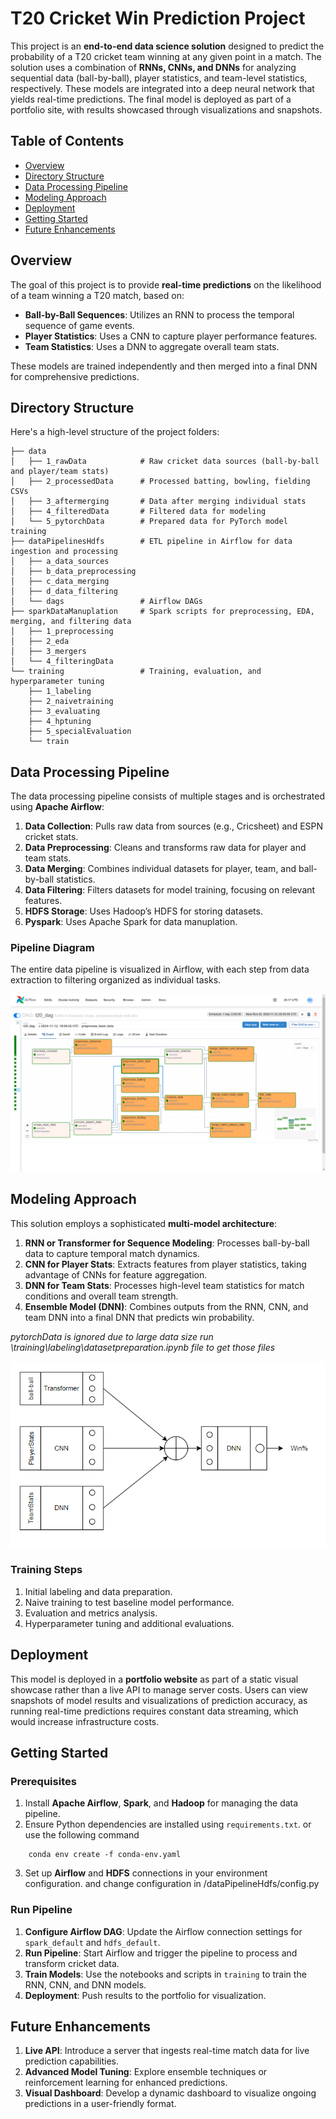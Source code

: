 # T20 Cricket Win Prediction Project

This project is an **end-to-end data science solution** designed to predict the probability of a T20 cricket team winning at any given point in a match. The solution uses a combination of **RNNs, CNNs, and DNNs** for analyzing sequential data (ball-by-ball), player statistics, and team-level statistics, respectively. These models are integrated into a deep neural network that yields real-time predictions. The final model is deployed as part of a portfolio site, with results showcased through visualizations and snapshots.

## Table of Contents

- [Overview](#overview)
- [Directory Structure](#directory-structure)
- [Data Processing Pipeline](#data-processing-pipeline)
- [Modeling Approach](#modeling-approach)
- [Deployment](#deployment)
- [Getting Started](#getting-started)
- [Future Enhancements](#future-enhancements)

## Overview

The goal of this project is to provide **real-time predictions** on the likelihood of a team winning a T20 match, based on:
- **Ball-by-Ball Sequences**: Utilizes an RNN to process the temporal sequence of game events.
- **Player Statistics**: Uses a CNN to capture player performance features.
- **Team Statistics**: Uses a DNN to aggregate overall team stats.

These models are trained independently and then merged into a final DNN for comprehensive predictions.

## Directory Structure

Here's a high-level structure of the project folders:

```plaintext
├── data
│   ├── 1_rawData            # Raw cricket data sources (ball-by-ball and player/team stats)
│   ├── 2_processedData      # Processed batting, bowling, fielding CSVs
│   ├── 3_aftermerging       # Data after merging individual stats
│   ├── 4_filteredData       # Filtered data for modeling
│   └── 5_pytorchData        # Prepared data for PyTorch model training
├── dataPipelinesHdfs        # ETL pipeline in Airflow for data ingestion and processing
│   ├── a_data_sources
│   ├── b_data_preprocessing
│   ├── c_data_merging
│   ├── d_data_filtering
│   └── dags                 # Airflow DAGs
├── sparkDataManuplation     # Spark scripts for preprocessing, EDA, merging, and filtering data
│   ├── 1_preprocessing
│   ├── 2_eda
│   ├── 3_mergers
│   └── 4_filteringData
└── training                 # Training, evaluation, and hyperparameter tuning
    ├── 1_labeling
    ├── 2_naivetraining
    ├── 3_evaluating
    ├── 4_hptuning
    ├── 5_specialEvaluation
    └── train
```

## Data Processing Pipeline

The data processing pipeline consists of multiple stages and is orchestrated using **Apache Airflow**:

1. **Data Collection**: Pulls raw data from sources (e.g., Cricsheet) and ESPN cricket stats.
2. **Data Preprocessing**: Cleans and transforms raw data for player and team stats.
3. **Data Merging**: Combines individual datasets for player, team, and ball-by-ball statistics.
4. **Data Filtering**: Filters datasets for model training, focusing on relevant features.
5. **HDFS Storage**: Uses Hadoop’s HDFS for storing datasets.
6. **Pyspark**: Uses Apache Spark for data manuplation.

### Pipeline Diagram

The entire data pipeline is visualized in Airflow, with each step from data extraction to filtering organized as individual tasks.

![Airflow ETL Pipeline](./public/airflow_etl_pipeline.png)




## Modeling Approach

This solution employs a sophisticated **multi-model architecture**:

1. **RNN or Transformer for Sequence Modeling**: Processes ball-by-ball data to capture temporal match dynamics.
2. **CNN for Player Stats**: Extracts features from player statistics, taking advantage of CNNs for feature aggregation.
3. **DNN for Team Stats**: Processes high-level team statistics for match conditions and overall team strength.
4. **Ensemble Model (DNN)**: Combines outputs from the RNN, CNN, and team DNN into a final DNN that predicts win probability.

*pytorchData is ignored due to large data size run \training\labeling\datasetpreparation.ipynb  file to get those files*

![Architecture Overview](./public/architectureOverview.png)

### Training Steps

1. Initial labeling and data preparation.
2. Naive training to test baseline model performance.
3. Evaluation and metrics analysis.
4. Hyperparameter tuning and additional evaluations.

## Deployment

This model is deployed in a **portfolio website** as part of a static visual showcase rather than a live API to manage server costs. Users can view snapshots of model results and visualizations of prediction accuracy, as running real-time predictions requires constant data streaming, which would increase infrastructure costs.

## Getting Started

### Prerequisites

1. Install **Apache Airflow**, **Spark**, and **Hadoop** for managing the data pipeline.
2. Ensure Python dependencies are installed using `requirements.txt`. or use the following command
```Code
    conda env create -f conda-env.yaml
```
3. Set up **Airflow** and **HDFS** connections in your environment configuration. and change configuration in /dataPipelineHdfs/config.py

### Run Pipeline

1. **Configure Airflow DAG**: Update the Airflow connection settings for `spark_default` and `hdfs_default`.
2. **Run Pipeline**: Start Airflow and trigger the pipeline to process and transform cricket data.
3. **Train Models**: Use the notebooks and scripts in `training` to train the RNN, CNN, and DNN models.
4. **Deployment**: Push results to the portfolio for visualization.

## Future Enhancements

1. **Live API**: Introduce a server that ingests real-time match data for live prediction capabilities.
2. **Advanced Model Tuning**: Explore ensemble techniques or reinforcement learning for enhanced predictions.
3. **Visual Dashboard**: Develop a dynamic dashboard to visualize ongoing predictions in a user-friendly format.
